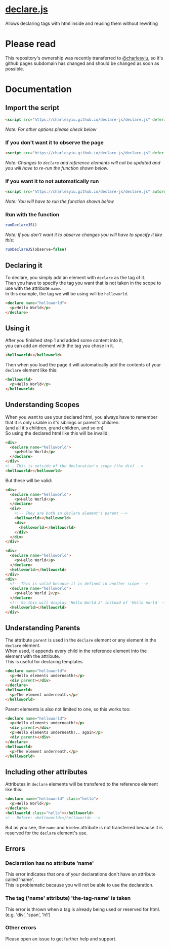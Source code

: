 # [declare.js](https://charlesyiu.github.io/declare-js/declare.js)
Allows declaring tags with html inside and reusing them without rewriting
# Please read
This repository's ownership was recently transferred to [@charlesyiu](https://github.com/charlesyiu), so it's github pages subdomain has changed and should be changed as soon as possible.
# Documentation
## Import the script
```html
<script src="https://charlesyiu.github.io/declare-js/declare.js" defer></script>
```
*Note: For other options please check below*
### If you don't want it to observe the page
```html
<script src="https://charlesyiu.github.io/declare-js/declare.js" defer observe=false></script>
```
*Note: Changes to `declare` and reference elements will not be updated and you will have to re-run the function shown below.*   
### If you want it to not automatically run
```html
<script src="https://charlesyiu.github.io/declare-js/declare.js" autorun=false></script>
```
*Note: You will have to run the function shown below*
### Run with the function
```js
runDeclareJS()
```
*Note: If you don't want it to observe changes you will have to specify it like this:*
```js
runDeclareJS(observe=false)
```
## Declaring it
To declare, you simply add an element with `declare` as the tag of it.  
Then you have to specify the tag you want that is not taken in the scope to use with the attribute `name`.  
In this example, the tag we will be using will be `helloworld`.  
```html
<declare name="helloworld">
  <p>Hello World</p>
</declare>
```
## Using it
After you finished step 1 and added some content into it,  
you can add an element with the tag you chose in it. 
```html
<helloworld></helloworld>
```
Then when you load the page it will automatically add the contents of your `declare` element like this:  
```html
<helloworld>
  <p>Hello World</p>
</helloworld>
```
## Understanding Scopes
When you want to use your declared html, you always have to remember that it is only usable in it's siblings or parent's children.  
(and all it's children, grand children, and so on)  
So using the declared html like this will be invalid:
```html
<div>
  <declare name="helloworld">
    <p>Hello World</p>
  </declare>
</div>
<!-- This is outside of the declaration's scope (the div) -->
<helloworld></helloworld>
```
But these will be valid:
```html
<div>
  <declare name="helloworld">
    <p>Hello World</p>
  </declare>
  <div>
    <!-- They are both in declare element's parent -->
    <helloworld></helloworld>
    <div>
      <helloworld></helloworld>
    </div>
  </div>
</div>
```
```html
<div>
  <declare name="helloworld">
    <p>Hello World</p>
  </declare>
  <helloworld></helloworld>
</div>
<div>
  <!-- This is valid because it is defined in another scope -->
  <declare name="helloworld">
    <p>Hello World 2</p>
  </declare>
  <!-- So this will display 'Hello World 2' instead of 'Hello World' -->
  <helloworld></helloworld>
</div>
```
## Understanding Parents
The attribute `parent` is used in the `declare` element or any element in the `declare` element.  
When used, it appends every child in the reference element into the element with the attribute.  
This is useful for declaring templates.
```html
<declare name="helloworld">
  <p>Hello elements underneath!</p>
  <div parent></div>
</declare>
<helloworld>
  <p>The element underneath.</p>
</helloworld>
```
Parent elements is also not limited to one, so this works too:
```html
<declare name="helloworld">
  <p>Hello elements underneath!</p>
  <div parent></div>
  <p>Hello elements underneath!.. again</p>
  <div parent></div>
</declare>
<helloworld>
  <p>The element underneath.</p>
</helloworld>
```
## Including other attributes
Attributes in `declare` elements will be transfered to the reference element like this:
```html
<declare name="helloworld" class="hello">
  <p>Hello World</p>
</declare>
<helloworld class="hello"></helloworld>
<!-- Before: <helloworld></helloworld> -->
```
But as you see, the `name` and `hidden` attribute is not transferred because it is reserved for the `declare` element's use.  
## Errors
### Declaration has no attribute 'name'
This error indicates that one of your declarations don't have an attribute called 'name'.  
This is problematic because you will not be able to use the declaration.
### The tag ('name' attribute) 'the-tag-name' is taken
This error is thrown when a tag is already being used or reserved for html.  
(e.g. 'div', 'span', 'h1')
### Other errors
Please open an issue to get further help and support.
